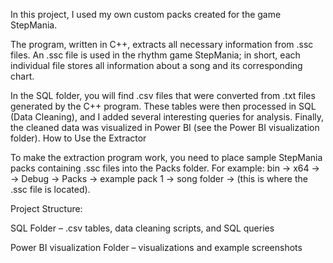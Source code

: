 In this project, I used my own custom packs created for the game StepMania.

The program, written in C++, extracts all necessary information from .ssc files.
An .ssc file is used in the rhythm game StepMania; in short, each individual file stores all information about a song and its corresponding chart.

In the SQL folder, you will find .csv files that were converted from .txt files generated by the C++ program. These tables were then processed in SQL (Data Cleaning), and I added several interesting queries for analysis. Finally, the cleaned data was visualized in Power BI (see the Power BI visualization folder).
How to Use the Extractor

To make the extraction program work, you need to place sample StepMania packs containing .ssc files into the Packs folder.
For example:
bin -> x64 -> -> Debug -> Packs -> example pack 1 -> song folder -> (this is where the .ssc file is located).

Project Structure:

SQL Folder – .csv tables, data cleaning scripts, and SQL queries

Power BI visualization Folder – visualizations and example screenshots
